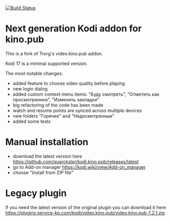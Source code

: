 [![Build Status](https://travis-ci.org/quarckster/kodi.kino.pub.svg?branch=master)](https://travis-ci.org/quarckster/kodi.kino.pub)

Next generation Kodi addon for kino.pub
=======================================

This is a fork of Trorg's video.kino.pub addon.

Kodi 17 is a minimal supported version.

The most notable changes:

* added feature to choose video quality before playing
* new login dialog
* added custom context menu items: "Буду смотреть", "Отметить как просмотренное", "Изменить закладки"
* big refactoring of the code has been made
* watch and resume points are synced across multiple devices
* new folders "Горячее" and "Недосмотренные"
* added some tests


Manual installation
===================

* download the latest version here https://github.com/quarckster/kodi.kino.pub/releases/latest
* go to Add-on manager https://kodi.wiki/view/Add-on_manager
* choose "Install from ZIP file"


Legacy plugin
=============

If you need the latest version of the original plugin you can download it here https://plugins.service-kp.com/kodi/video.kino.pub/video.kino.pub-1.2.1.zip